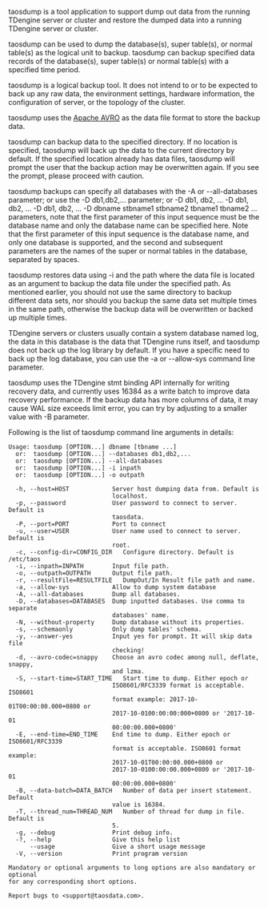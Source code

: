 taosdump is a tool application to support dump out data from the running TDengine server or cluster and restore the dumped data into a running TDengine server or cluster.

taosdump can be used to dump the database(s), super table(s), or normal table(s) as the logical unit to backup. taosdump can backup specified data records of the database(s), super table(s) or normal table(s) with a specified time period.

taosdump is a logical backup tool. It does not intend to or to be expected to back up any raw data, the environment settings, hardware information, the configuration of server, or the topology of the cluster.

taosdump uses the [Apache AVRO](https://avro.apache.org/) as the data file format to store the backup data.

taosdump can backup data to the specified directory. If no location is specified, taosdump will back up the data to the current directory by default. If the specified location already has data files, taosdump will prompt the user that the backup action may be overwritten again. If you see the prompt, please proceed with caution.

taosdump backups can specify all databases with the -A or --all-databases parameter; or use the -D db1,db2,... parameter; or -D db1, db2, ... -D db1, db2, ... -D db1, db2, ... -D dbname stbname1 stbname2 tbname1 tbname2 ... parameters, note that the first parameter of this input sequence must be the database name and only the database name can be specified here. Note that the first parameter of this input sequence is the database name, and only one database is supported, and the second and subsequent parameters are the names of the super or normal tables in the database, separated by spaces.

taosdump restores data using -i and the path where the data file is located as an argument to backup the data file under the specified path. As mentioned earlier, you should not use the same directory to backup different data sets, nor should you backup the same data set multiple times in the same path, otherwise the backup data will be overwritten or backed up multiple times.

TDengine servers or clusters usually contain a system database named log, the data in this database is the data that TDengine runs itself, and taosdump does not back up the log library by default. If you have a specific need to back up the log database, you can use the -a or --allow-sys command line parameter.

taosdump uses the TDengine stmt binding API internally for writing recovery data, and currently uses 16384 as a write batch to improve data recovery performance. If the backup data has more columns of data, it may cause WAL size exceeds limit error, you can try by adjusting to a smaller value with -B parameter.

Following is the list of taosdump command line arguments in details:
```
Usage: taosdump [OPTION...] dbname [tbname ...]
  or:  taosdump [OPTION...] --databases db1,db2,...
  or:  taosdump [OPTION...] --all-databases
  or:  taosdump [OPTION...] -i inpath
  or:  taosdump [OPTION...] -o outpath

  -h, --host=HOST            Server host dumping data from. Default is
                             localhost.
  -p, --password             User password to connect to server. Default is
                             taosdata.
  -P, --port=PORT            Port to connect
  -u, --user=USER            User name used to connect to server. Default is
                             root.
  -c, --config-dir=CONFIG_DIR   Configure directory. Default is /etc/taos
  -i, --inpath=INPATH        Input file path.
  -o, --outpath=OUTPATH      Output file path.
  -r, --resultFile=RESULTFILE   DumpOut/In Result file path and name.
  -a, --allow-sys            Allow to dump system database
  -A, --all-databases        Dump all databases.
  -D, --databases=DATABASES  Dump inputted databases. Use comma to separate
                             databases' name.
  -N, --without-property     Dump database without its properties.
  -s, --schemaonly           Only dump tables' schema.
  -y, --answer-yes           Input yes for prompt. It will skip data file
                             checking!
  -d, --avro-codec=snappy    Choose an avro codec among null, deflate, snappy,
                             and lzma.
  -S, --start-time=START_TIME   Start time to dump. Either epoch or
                             ISO8601/RFC3339 format is acceptable. ISO8601
                             format example: 2017-10-01T00:00:00.000+0800 or
                             2017-10-0100:00:00:000+0800 or '2017-10-01
                             00:00:00.000+0800'
  -E, --end-time=END_TIME    End time to dump. Either epoch or ISO8601/RFC3339
                             format is acceptable. ISO8601 format example:
                             2017-10-01T00:00:00.000+0800 or
                             2017-10-0100:00:00.000+0800 or '2017-10-01
                             00:00:00.000+0800'
  -B, --data-batch=DATA_BATCH   Number of data per insert statement. Default
                             value is 16384.
  -T, --thread_num=THREAD_NUM   Number of thread for dump in file. Default is
                             5.
  -g, --debug                Print debug info.
  -?, --help                 Give this help list
      --usage                Give a short usage message
  -V, --version              Print program version

Mandatory or optional arguments to long options are also mandatory or optional
for any corresponding short options.

Report bugs to <support@taosdata.com>.
```
